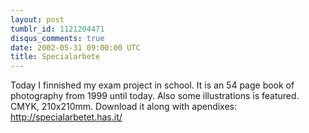```yaml
---
layout: post
tumblr_id: 1121204471
disqus_comments: true
date: 2002-05-31 09:00:00 UTC
title: Specialarbete
---
```


Today I finnished my exam project in school. It is an 54 page book of photography from 1999 until today. Also some illustrations is featured. CMYK, 210x210mm. Download it along with apendixes: http://specialarbetet.has.it/

